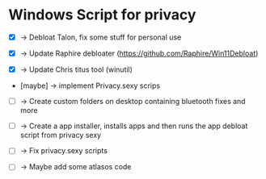 # Windows Script for privacy 

- [x]	-> Debloat Talon, fix some stuff for personal use

- [x]	-> Update Raphire debloater (https://github.com/Raphire/Win11Debloat)

- [x]	-> Update Chris titus tool (winutil)

- [maybe]	-> implement Privacy.sexy scrips

- [ ]	-> Create custom folders on desktop containing bluetooth fixes and more

- [ ]	-> Create a app installer, installs apps and then runs the app debloat script from privacy sexy

- [ ]	-> Fix privacy.sexy scripts

- [ ]	-> Maybe add some atlasos code
